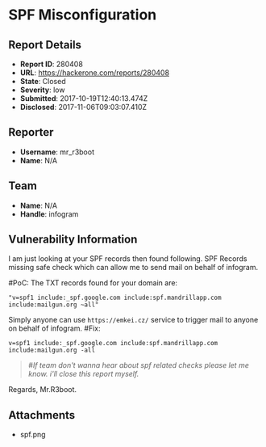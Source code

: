 # SPF Misconfiguration

## Report Details
- **Report ID**: 280408
- **URL**: https://hackerone.com/reports/280408
- **State**: Closed
- **Severity**: low
- **Submitted**: 2017-10-19T12:40:13.474Z
- **Disclosed**: 2017-11-06T09:03:07.410Z

## Reporter
- **Username**: mr_r3boot
- **Name**: N/A

## Team
- **Name**: N/A
- **Handle**: infogram

## Vulnerability Information
I am just looking at your SPF records then found following. SPF Records missing safe check which can allow me to send mail on behalf of infogram.

#PoC:
The TXT records found for your domain are:
```
"v=spf1 include:_spf.google.com include:spf.mandrillapp.com include:mailgun.org ~all"
```
Simply anyone can use ```https://emkei.cz/``` service to trigger mail to anyone on behalf of infogram.
#Fix:

```v=spf1 include:_spf.google.com include:spf.mandrillapp.com include:mailgun.org -all```

>#*If team don't wanna hear about spf related checks please let me know. i'll close this report myself.*

Regards,
Mr.R3boot.

## Attachments
- spf.png
